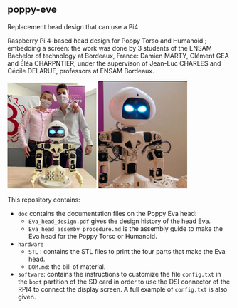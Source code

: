 ## poppy-eve

Replacement head design that can use a Pi4

Raspberry Pi 4-based head design for Poppy Torso and Humanoid ; embedding a screen: the work was done by 3 students of the ENSAM Bachelor of technology at Bordeaux, France: Damien MARTY, Clément GEA and Éléa CHARPNTIER, under the supervison of Jean-Luc CHARLES and Cécile DELARUE, professors at ENSAM Bordeaux.

<img src="doc/img/Eva_head_with_students.png" width="200" /> <img src="doc/img/eva_head.png" width="200" /> 

This repository contains:

* `doc` contains the documentation files on the Poppy Eva head:
  * `Eva_head_design.pdf` gives the design history of the head Eva.
  * `Eva_head_assemby_procedure.md` is the assembly guide to make the Eva head for the Poppy Torso or Humanoid.
* `hardware`
  * `STL` : contains the STL files to print the four parts that make the Eva head.
  * `BOM.md`: the bill of material.
* `software`: contains the instructions to customize the file `config.txt` in the `boot` partition of the SD card in order to use the DSI connector of the RPI4 to connect the display screen. A full example of `config.txt` is also given.
